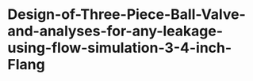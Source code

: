 # Design-of-Three-Piece-Ball-Valve-and-analyses-for-any-leakage-using-flow-simulation-3-4-inch-Flang